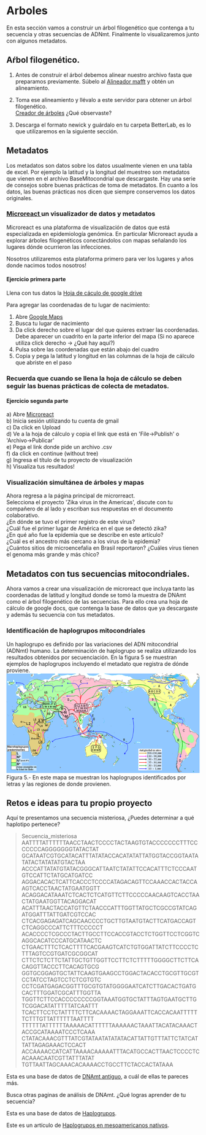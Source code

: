 # Arboles
En esta sección vamos a construir un árbol filogenético que contenga a tu secuencia y otras secuencias de ADNmt. Finalmente lo visualizaremos junto con algunos metadatos.  

## Aŕbol filogenético.  
1. Antes de construir el árbol debemos alinear nuestro archivo fasta que preparamos previamente. Súbelo al 
[Alineador mafft](https://www.ebi.ac.uk/Tools/msa/mafft/) y obtén un alineamiento.  

2. Toma ese alineamiento y llévalo a este servidor para obtener un árbol filogenético.  
[Creador de árboles](http://www.phylogeny.fr/simple_phylogeny.cgi) 
¿Qué observaste?  

3. Descarga el formato newick y guárdalo en tu carpeta BetterLab, es lo que utilizaremos en la siguiente sección.  

## Metadatos  
Los metadatos son datos sobre los datos usualmente vienen en una tabla de excel. Por ejemplo la latitud y la longitud del muestreo son metadatos que vienen en el archivo BaseMitocondrial que descargaste. Hay una serie de consejos sobre buenas prácticas de toma de metadatos. En cuanto a los datos, las buenas prácticas nos dicen que siempre conservemos los datos originales.    

### [Microreact  ](https://microreact.org/)  un visualizador de datos y metadatos  

Microreact es una plataforma de visualización de datos que está especializada en epidemiología genómica. En particular Microreact ayuda a explorar árboles filogenéticos conectándolos con mapas señalando los lugares dónde ocurrieron las infecciones.  

Nosotros utilizaremos esta plataforma primero para ver los lugares y años donde nacimos todos nosotros!   

####   Ejercicio primera parte
Llena con tus datos la [Hoja de cáculo de google drive ](https://docs.google.com/spreadsheets/d/1IyFEEVDgBtfRb9rUEX9JePTl7ARiHAxyR3n1RKtk_OQ/edit?usp=sharing)
  
Para agregar las coordenadas de tu lugar de nacimiento:
1) Abre [Google Maps  ](https://www.google.com.mx/maps)  
2) Busca tu lugar de nacimiento  
3) Da click derecho sobre el lugar del que quieres extraer las coordenadas. Debe aparecer un cuadrito en la parte inferior del mapa    (Si no aparece utiliza click derecho -> ¿Qué hay aquí?)
4) Pulsa sobre las coordenadas que están abajo del cuadro  
5) Copia y pega la latitud y longitud en las columnas de la hoja de cálculo que abriste en el paso   

### Recuerda que cuando se llena la hoja de cálculo se deben seguir las buenas prácticas de colecta de metadatos.

####   Ejercicio segunda parte
a) Abre [Microreact  ](https://microreact.org/)  
b) Inicia sesión utilizando tu cuenta de gmail  
c) Da click en Upload  
d) Ve a la hoja de cálculo y copia el link que está en 'File->Publish' o 'Archivo->Publicar'  
e) Pega el link donde pide un archivo .csv  
f) da click en continue (without tree)  
g) Ingresa el título de tu proyecto de visualización  
h) Visualiza tus resultados!  

### Visualización simultánea de árboles y mapas
Ahora regresa a la página principal de microrreact.  
Selecciona el proyecto 'Zika virus in the Americas', discute con tu compañero de al lado y escriban sus respuestas en el documento colaborativo.  
¿En dónde se tuvo el primer registro de este virus?  
¿Cuál fue el primer lugar de América en el que se detectó zika?  
¿En qué año fue la epidemia que se describe en este artículo?  
¿Cuál es el ancestro más cercano a los virus de la epidemia?  
¿Cuántos sitios de microencefalia en Brasil reportaron?
¿Cuáles virus tienen el genoma más grande y más chico?

## Metadatos con tus secuencias mitocondriales.  
Ahora vamos a crear una visualización de microreact que incluya tanto las coordenadas de latitud y longitud donde se tomó la muestra de DNAmt como el árbol filogenético de las secuencias. Para ello crea una hoja de cálculo de google docs, que contenga la base de datos que ya descargaste y además tu secuencia con tus metadatos.   

### Identificación de haplogrupos mitocondriales   
Un haplogrupo es definido por las variaciones del ADN mitocondrial (ADNmt) humano. La determinación de haplogrupo se realiza utilizando los resultados obtenidos por secuenciación. En la figura 5 se muestran ejemplos de haplogrupos incluyendo el metadato que registra de dónde proviene.  
![Figura5](Figura5.png)   
Figura 5.- En este mapa se muestran los haplogrupos identificados por letras y las regiones de donde provienen.  


## Retos e ideas para tu propio proyecto  
Aquí te presentamos una secuencia misteriosa, ¿Puedes determinar a qué haplotipo pertenece?    
   
>Secuencia_misteriosa  
AATTTTATTTTTTAACCTAACTCCCCTACTAAGTGTACCCCCCCTTTCCCCCCCAGGGGGGGTATACTAT  
GCATAATCGTGCATACATTTATATACCACATATATTATGGTACCGGTAATATATACTATATATGTACTAA  
ACCCATTATATGTATACGGGCATTAATCTATATTCCACATTTCTCCCAATGTCCATTCTATGCATGATCC  
AGGACACACTCATTCACCCTCCCCATAGACAGTTCCAAACCACTACCAAGTCACCTAACTATGAATGGTT  
ACAGGACATAAATCTCACTCTCATGTTCTTCCCCCAACAAGTCACCTAACTATGAATGGTTACAGGACAT  
ACATTTAACTACCATGTTCTAACCCATTTGGTTATGCTCGCCGTATCAGATGGATTTATTGATCGTCCAC  
CTCACGAGAGATCAGCAACCCCTGCTTGTAATGTACTTCATGACCAGTCTCAGGCCCATTCTTTCCCCCT  
ACACCCCTCGCCCTACTTGCCTTCCACCGTACCTCTGGTTCCTCGGTCAGGCACATCCCATGCATAACTC  
CTGAACTTTCTCACTTTTCACGAAGTCATCTGTGGATTATCTTCCCCTCTTTAGTCCGTGATCGCGGCAT  
CTTCTCTCTTCTATTGCTGTTGGTTCCTTCTCTTTTTGGGGCTTCTTCACAGGTTACCCTTCACAGTGCG  
GGTGCGGAGTGCTATTCAAGTGAAGCCTGGACTACACCTGCGTTGCGTCCTATCCTAGTCCTCTCGTGTC  
CCTCGATGAGACGGTTTGCGTGTATGGGGAATCATCTTGACACTGATGCACTTTGGATCGCATTTGGTTA    
TGGTTCTTCCACCCCCCCCGGTAAATGGTGCTATTTAGTGAATGCTTGTCGGACATATTTTTATCAATTT    
TCACTTCCTCTATTTTCTTCACAAAACTAGGAAATTCACCACAATTTTTTCTTTGTTATTTTTTAATTTT  
TTTTTTATTTTTTAAAAACATTTTTTAAAAAACTAAATTACATACAAACTACCGCATAAAATCCCTCAAA  
CTATACAAACGTTTATCGTATAATATATATACATTATTGTTTATTCTATCATTATTAGAGAAACTCCACT  
ACCAAAACCATCATTAAAACAAAAATTTACATGCCACTTAACTCCCCTCACAAACAATCGTTATTTATAT  
TGTTAATTAGCAAACACAAAACCTGCCTTCTACCACTATAAA  
  
Esta es una base de datos de [DNAmt antiguo](https://amtdb.org/records/), a cuál de ellas te pareces más.  
  
Busca otras paginas de análisis de DNAmt. ¿Qué logras aprender de tu secuencia?  

Esta es una base de datos de [Haplogrupos](https://www.mitomap.org/foswiki/bin/view/MITOMASTER/WebHome).


Este es un artículo de [Haplogrupos en mesoamericanos nativos](https://www.ncbi.nlm.nih.gov/pmc/articles/PMC3446984/#pone.0044666). 





